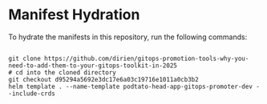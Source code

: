 
# Manifest Hydration

To hydrate the manifests in this repository, run the following commands:

```shell

git clone https://github.com/dirien/gitops-promotion-tools-why-you-need-to-add-them-to-your-gitops-toolkit-in-2025
# cd into the cloned directory
git checkout d95294a5692e3dc17e6a03c19716e1011a0cb3b2
helm template . --name-template podtato-head-app-gitops-promoter-dev --include-crds
```